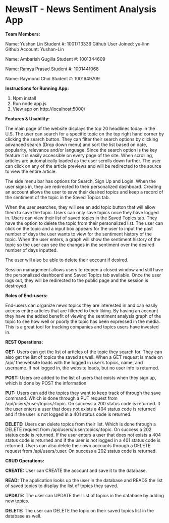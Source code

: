 # NewsIT - News Sentiment Analysis App

**Team Members:**

Name: Yushan Lin Student #: 1001713336 Github User Joined: yu-linn Github Account: Yushan-Lin

Name: Ambarish Gugilla Student #: 1001344609

Name: Ramya Prasad Student #: 1001441068

Name: Raymond Choi Student #: 1001649709


**Instructions for Running App:**

1. Npm install
2. Run node app.js
3. View app on http://localhost:5000/

**Features & Usability:**

The main page of the website displays the top 20 headlines today in the U.S. The user can search for a specific topic on the top right hand corner by clicking the search button. They can filter their search options by clicking advanced search (Drop down menu) and sort the list based on date, popularity, relevance and/or language. Since the search option is the key feature it is easily accessible on every page of the site. When scrolling, articles are automatically loaded as the user scrolls down further. The user can click on any of the article previews and will be redirected to the source to view the entire article. 

The side menu bar has options for Search, Sign Up and Login. When the user signs in, they are redirected to their personalized dashboard. Creating an account allows the user to save their desired topics and keep a record of the sentiment of the topic in the Saved Topics tab. 

When the user searches, they will see an add topic button that will allow them to save the topic. Users can only save topics once they have logged in. Users can view their list of saved topics in the Saved Topics tab. They have the option to delete the topic from their personalized list. The user can click on the topic and a input box appears for the user to input the past number of days the user wants to view for the sentiment history of the topic. When the user enters, a graph will show the sentiment history of the topic so the user can see the changes in the sentiment over the desired number of days inputted.

The user will also be able to delete their account if desired.

Session management allows users to reopen a closed window and still have the personalized dashboard and Saved Topics tab available. Once the user logs out, they will be redirected to the public page and the session is destroyed. 

**Roles of End-users:**

End-users can organize news topics they are interested in and can easily access entire articles that are filtered to their liking. By having an account they have the added benefit of viewing the sentiment analysis graph of the topic to see how well or poorly the topic has been expressed in the media. This is a great tool for tracking companies and topics users have invested in. 

**REST Operations:**

**GET:** Users can get the list of articles of the topic they search for. They can also get the list of topics the saved as well. When a GET request is made on /api/ the website loads with the logged in user’s topics, name, and username. If not logged in, the website loads, but no user info is returned.

**POST:** Users are added to the list of users that exists when they sign up, which is done by POST the information

**PUT:** Users can add the topics they want to keep track of through the save command. Which is done through a PUT request from /api/users/:user/topics/:topic. On success a 200 status code is returned. If the user enters a user that does not exists a 404 status code is returned and if the user is not logged in a 401 status code is returned.

**DELETE:** Users can delete topics from their list. Which is done through a DELETE request from /api/users/:user/topics/:topic. On success a 202 status code is returned. If the user enters a user that does not exists a 404 status code is returned and if the user is not logged in a 401 status code is returned. Users can also delete their own accounts through a DELETE request from /api/users/:user. On success a 202 status code is returned.

**CRUD Operations:**

**CREATE:** User can CREATE the account and save it to the database.

**READ:** The application looks up the user in the database and READS the list of saved topics to display the list of topics they saved.

**UPDATE:** The user can UPDATE their list of topics in the database by adding new topics.

**DELETE:** The user can DELETE the topic on their saved topics list in the database as well.



